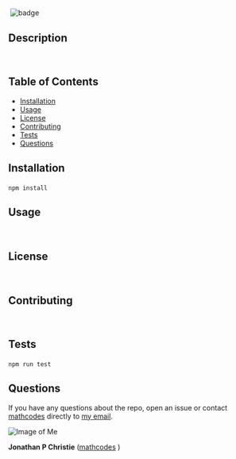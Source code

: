 
# 
​
![badge](https://img.shields.io/badge/License--orange/)
​
## Description

​
## Table of Contents
* [Installation](#installation)
* [Usage](#usage)
* [License](#license)
* [Contributing](#contributing)
* [Tests](#tests)
* [Questions](#questions)
 
## Installation
``` npm install ``` 
​
## Usage
```   ``` 
​
## License

​
## Contributing

​
## Tests
``` npm run test ```
​
## Questions


If you have any questions about the repo, open an issue or contact [mathcodes](https://github.com/mathcodes) directly to <a href="mailto :jonpchristie@gmail.com">my email</a>.



![Image of Me](https://avatars0.githubusercontent.com/u/17928947?v=4)

__Jonathan P Christie__ ([mathcodes](https://github.com/mathcodes) )
